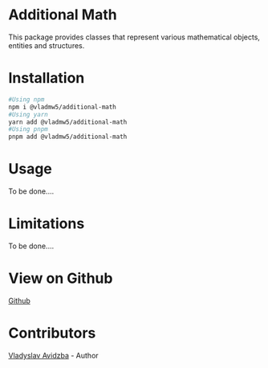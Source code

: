 # Additional Math

This package provides classes that represent various mathematical objects, entities and structures.

# Installation

```BASH
#Using npm
npm i @vladmw5/additional-math
#Using yarn
yarn add @vladmw5/additional-math
#Using pnpm
pnpm add @vladmw5/additional-math
```

# Usage

To be done....

# Limitations

To be done....

# View on Github

[Github](https://github.com/vladmw5/additional-math)

# Contributors

[Vladyslav Avidzba](https://github.com/vladmw5) - Author
